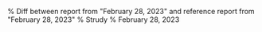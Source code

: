 % Diff between report from "February 28, 2023" and reference report from "February 28, 2023"
% Strudy
% February 28, 2023


